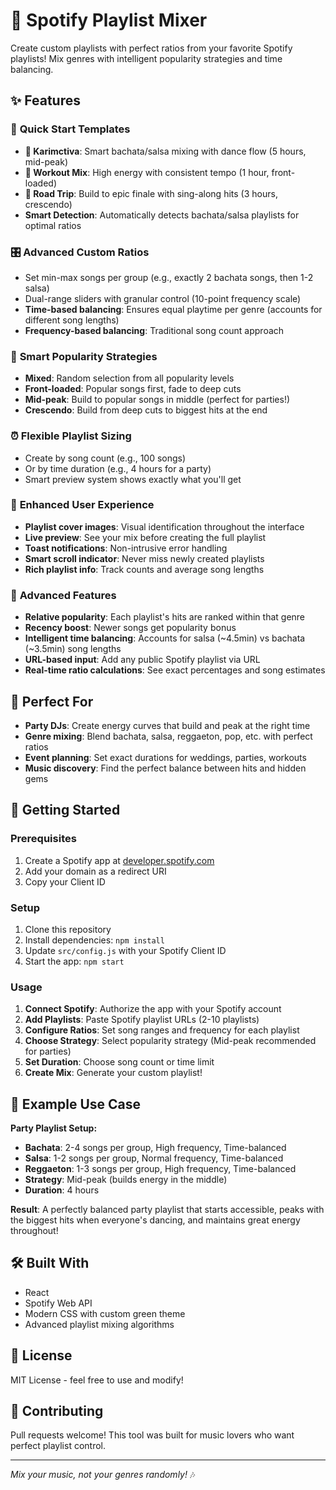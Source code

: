 # 🎵 Spotify Playlist Mixer

Create custom playlists with perfect ratios from your favorite Spotify playlists! Mix genres with intelligent popularity strategies and time balancing.

## ✨ Features

### 🎯 **Quick Start Templates**
- **💃 Karimctiva**: Smart bachata/salsa mixing with dance flow (5 hours, mid-peak)
- **💪 Workout Mix**: High energy with consistent tempo (1 hour, front-loaded)
- **🚗 Road Trip**: Build to epic finale with sing-along hits (3 hours, crescendo)
- **Smart Detection**: Automatically detects bachata/salsa playlists for optimal ratios

### 🎛️ **Advanced Custom Ratios**
- Set min-max songs per group (e.g., exactly 2 bachata songs, then 1-2 salsa)
- Dual-range sliders with granular control (10-point frequency scale)
- **Time-based balancing**: Ensures equal playtime per genre (accounts for different song lengths)
- **Frequency-based balancing**: Traditional song count approach

### 🎯 **Smart Popularity Strategies**
- **Mixed**: Random selection from all popularity levels
- **Front-loaded**: Popular songs first, fade to deep cuts
- **Mid-peak**: Build to popular songs in middle (perfect for parties!)
- **Crescendo**: Build from deep cuts to biggest hits at the end

### ⏰ **Flexible Playlist Sizing**
- Create by song count (e.g., 100 songs)
- Or by time duration (e.g., 4 hours for a party)
- Smart preview system shows exactly what you'll get

### 🎨 **Enhanced User Experience**
- **Playlist cover images**: Visual identification throughout the interface
- **Live preview**: See your mix before creating the full playlist
- **Toast notifications**: Non-intrusive error handling
- **Smart scroll indicator**: Never miss newly created playlists
- **Rich playlist info**: Track counts and average song lengths

### 🚀 **Advanced Features**
- **Relative popularity**: Each playlist's hits are ranked within that genre
- **Recency boost**: Newer songs get popularity bonus
- **Intelligent time balancing**: Accounts for salsa (~4.5min) vs bachata (~3.5min) song lengths
- **URL-based input**: Add any public Spotify playlist via URL
- **Real-time ratio calculations**: See exact percentages and song estimates

## 🎉 Perfect For
- **Party DJs**: Create energy curves that build and peak at the right time
- **Genre mixing**: Blend bachata, salsa, reggaeton, pop, etc. with perfect ratios
- **Event planning**: Set exact durations for weddings, parties, workouts
- **Music discovery**: Find the perfect balance between hits and hidden gems

## 🚀 Getting Started

### Prerequisites
1. Create a Spotify app at [developer.spotify.com](https://developer.spotify.com/dashboard)
2. Add your domain as a redirect URI
3. Copy your Client ID

### Setup
1. Clone this repository
2. Install dependencies: `npm install`
3. Update `src/config.js` with your Spotify Client ID
4. Start the app: `npm start`

### Usage
1. **Connect Spotify**: Authorize the app with your Spotify account
2. **Add Playlists**: Paste Spotify playlist URLs (2-10 playlists)
3. **Configure Ratios**: Set song ranges and frequency for each playlist
4. **Choose Strategy**: Select popularity strategy (Mid-peak recommended for parties)
5. **Set Duration**: Choose song count or time limit
6. **Create Mix**: Generate your custom playlist!

## 🎵 Example Use Case

**Party Playlist Setup:**
- **Bachata**: 2-4 songs per group, High frequency, Time-balanced
- **Salsa**: 1-2 songs per group, Normal frequency, Time-balanced  
- **Reggaeton**: 1-3 songs per group, High frequency, Time-balanced
- **Strategy**: Mid-peak (builds energy in the middle)
- **Duration**: 4 hours

**Result**: A perfectly balanced party playlist that starts accessible, peaks with the biggest hits when everyone's dancing, and maintains great energy throughout!

## 🛠️ Built With
- React
- Spotify Web API
- Modern CSS with custom green theme
- Advanced playlist mixing algorithms

## 📝 License
MIT License - feel free to use and modify!

## 🤝 Contributing
Pull requests welcome! This tool was built for music lovers who want perfect playlist control.

---

*Mix your music, not your genres randomly!* 🎶